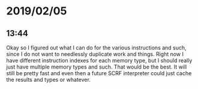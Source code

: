 # 2019/02/05

## 13:44

Okay so I figured out what I can do for the various instructions and such,
since I do not want to needlessly duplicate work and things. Right now I have
different instruction indexes for each memory type, but I should really just
have multiple memory types and such. That would be the best. It will still be
pretty fast and even then a future SCRF interpreter could just cache the
results and types or whatever.
